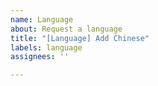 ```yaml
---
name: Language
about: Request a language
title: "[Language] Add Chinese"
labels: language
assignees: ''

---
```



